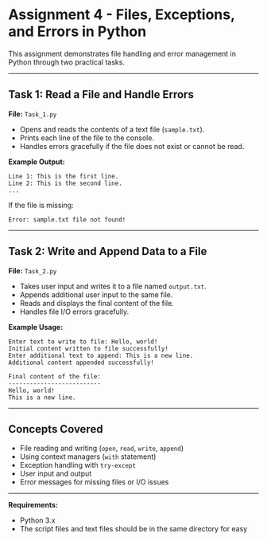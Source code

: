 # Assignment 4 - Files, Exceptions, and Errors in Python

This assignment demonstrates file handling and error management in Python through two practical tasks.

---

## Task 1: Read a File and Handle Errors

**File:** `Task_1.py`

- Opens and reads the contents of a text file (`sample.txt`).
- Prints each line of the file to the console.
- Handles errors gracefully if the file does not exist or cannot be read.

**Example Output:**
```
Line 1: This is the first line.
Line 2: This is the second line.
...
```
If the file is missing:
```
Error: sample.txt file not found!
```

---

## Task 2: Write and Append Data to a File

**File:** `Task_2.py`

- Takes user input and writes it to a file named `output.txt`.
- Appends additional user input to the same file.
- Reads and displays the final content of the file.
- Handles file I/O errors gracefully.

**Example Usage:**
```
Enter text to write to file: Hello, world!
Initial content written to file successfully!
Enter additional text to append: This is a new line.
Additional content appended successfully!

Final content of the file:
--------------------------
Hello, world!
This is a new line.
```

---

## Concepts Covered

- File reading and writing (`open`, `read`, `write`, `append`)
- Using context managers (`with` statement)
- Exception handling with `try-except`
- User input and output
- Error messages for missing files or I/O issues

---

**Requirements:**  
- Python 3.x  
- The script files and text files should be in the same directory for easy